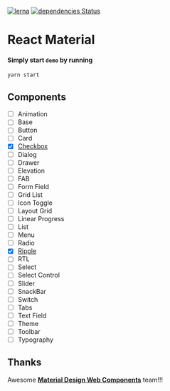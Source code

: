 [![lerna](https://img.shields.io/badge/maintained%20with-lerna-cc00ff.svg)](https://lernajs.io/) [![dependencies Status](https://david-dm.org/boennemann/badges/status.svg)](https://github.com/ofgeo/react.material)

# React Material

#### Simply start `demo` by running
```
yarn start
```


## Components
- [ ] Animation
- [ ] Base
- [ ] Button
- [ ] Card
- [x] [Checkbox](https://github.com/ofgeo/react.material/tree/master/packages/checkbox)
- [ ] Dialog
- [ ] Drawer
- [ ] Elevation
- [ ] FAB
- [ ] Form Field
- [ ] Grid List
- [ ] Icon Toggle
- [ ] Layout Grid
- [ ] Linear Progress
- [ ] List
- [ ] Menu
- [ ] Radio
- [X] [Ripple](https://github.com/ofgeo/react.material/tree/master/packages/ripple)
- [ ] RTL
- [ ] Select
- [ ] Select Control
- [ ] Slider
- [ ] SnackBar
- [ ] Switch
- [ ] Tabs
- [ ] Text Field
- [ ] Theme
- [ ] Toolbar
- [ ] Typography
 
 ## Thanks
 Awesome [**Material Design Web Components**](https://github.com/material-components/material-components-web) team!!!
